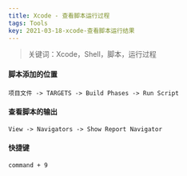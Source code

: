 ```yaml
---
title: Xcode - 查看脚本运行过程
tags: Tools
key: 2021-03-18-xcode-查看脚本运行结果
---
```

> 关键词：Xcode，Shell，脚本，运行过程

#### 脚本添加的位置

```
项目文件 -> TARGETS -> Build Phases -> Run Script
```

#### 查看脚本的输出

```
View -> Navigators -> Show Report Navigator
```

#### 快捷键

```
command + 9
```




